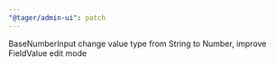 ```yaml
---
"@tager/admin-ui": patch
---
```


BaseNumberInput change value type from String to Number, improve FieldValue edit mode
